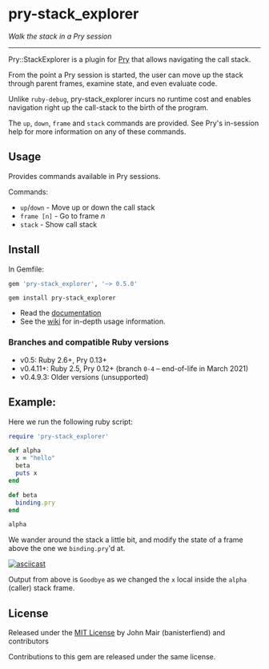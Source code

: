 pry-stack_explorer
===========

_Walk the stack in a Pry session_

---

Pry::StackExplorer is a plugin for [Pry](http://pry.github.com)
that allows navigating the call stack.

From the point a Pry session is started, the user can move up the stack
through parent frames, examine state, and even evaluate code.

Unlike `ruby-debug`, pry-stack_explorer incurs no runtime cost and
enables navigation right up the call-stack to the birth of the
program.

The `up`, `down`, `frame` and `stack` commands are provided. See
Pry's in-session help for more information on any of these commands.

## Usage
Provides commands available in Pry sessions.

Commands:
* `up`/`down` - Move up or down the call stack
* `frame [n]` - Go to frame *n*
* `stack` - Show call stack


## Install

In Gemfile:
```rb
gem 'pry-stack_explorer', '~> 0.5.0'
```

```
gem install pry-stack_explorer
```

* Read the [documentation](http://rdoc.info/github/banister/pry-stack_explorer/master/file/README.md)
* See the [wiki](https://github.com/pry/pry-stack_explorer/wiki) for in-depth usage information.


### Branches and compatible Ruby versions
* v0.5: Ruby 2.6+, Pry 0.13+
* v0.4.11+: Ruby 2.5, Pry 0.12+ (branch `0-4` – end-of-life in March 2021)
* v0.4.9.3: Older versions (unsupported)

Example:
--------
Here we run the following ruby script:
```Ruby
require 'pry-stack_explorer'

def alpha
  x = "hello"
  beta
  puts x
end

def beta
  binding.pry
end

alpha
```

We wander around the stack a little bit, and modify the state of a frame above the one we `binding.pry`'d at.

[![asciicast](https://asciinema.org/a/257713.svg)](https://asciinema.org/a/257713)

Output from above is `Goodbye` as we changed the `x` local inside the `alpha` (caller) stack frame.


License
-------
Released under the [MIT License](https://github.com/pry/pry-stack_explorer/blob/master/LICENSE) by John Mair (banisterfiend) and contributors

Contributions to this gem are released under the same license.
